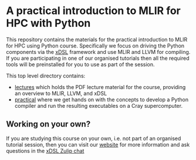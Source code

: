 # A practical introduction to MLIR for HPC with Python

This repository contains the materials for the practical introduction to MLIR for HPC using Python course. Specifically we focus on driving the Python components via the [xDSL](https://github.com/xdslproject/xdsl) framework and use MLIR and LLVM for compiling. If you are participating in one of our organised tutorials then all the required tools will be preinstalled for you to use as part of the session. 

This top level directory contains:
* [lectures](lectures) which holds the PDF lecture material for the course, providing an overview to MLIR, LLVM, and xDSL
* [practical](practical) where we get hands on with the concepts to develop a Python compiler and run the resulting executables on a Cray supercomputer.

## Working on your own?

If you are studying this course on your own, i.e. not part of an organised tutorial session, then you can visit our [website](www.xdsl.dev) for more information and ask questions in the [xDSL Zulip chat](https://xdsl.zulipchat.com/)
